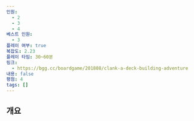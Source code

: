 ```yaml
---
인원:
  - 2
  - 3
  - 4
베스트 인원:
  - 3
플레이 여부: true
복잡도: 2.23
플레이 타임: 30~60분
링크:
  - https://bgg.cc/boardgame/201808/clank-a-deck-building-adventure
내용: false
평점: 4
tags: []
---
```

## 개요